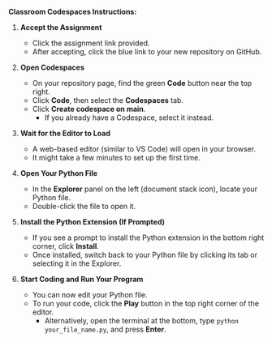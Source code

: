 **Classroom Codespaces Instructions:**

1. **Accept the Assignment**

   - Click the assignment link provided.
   - After accepting, click the blue link to your new repository on GitHub.

2. **Open Codespaces**

   - On your repository page, find the green **Code** button near the top right.
   - Click **Code**, then select the **Codespaces** tab.
   - Click **Create codespace on main**.
     - If you already have a Codespace, select it instead.

3. **Wait for the Editor to Load**

   - A web-based editor (similar to VS Code) will open in your browser.
   - It might take a few minutes to set up the first time.

4. **Open Your Python File**

   - In the **Explorer** panel on the left (document stack icon), locate your Python file.
   - Double-click the file to open it.

5. **Install the Python Extension (If Prompted)**

   - If you see a prompt to install the Python extension in the bottom right corner, click **Install**.
   - Once installed, switch back to your Python file by clicking its tab or selecting it in the Explorer.

6. **Start Coding and Run Your Program**
   - You can now edit your Python file.
   - To run your code, click the **Play** button in the top right corner of the editor.
     - Alternatively, open the terminal at the bottom, type `python your_file_name.py`, and press **Enter**.
